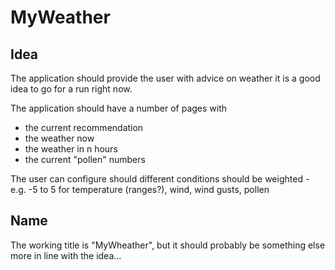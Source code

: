 MyWeather
=========

Idea
----

The application should provide the user with advice on weather it is a good
idea to go for a run right now.

The application should have a number of pages with

- the current recommendation
- the weather now
- the weather in n hours
- the current "pollen" numbers

The user can configure should different conditions should be weighted - e.g. -5 to 5 for temperature (ranges?), wind, wind gusts, pollen


Name
----

The working title is "MyWheather", but it should probably be something else more in line with the idea...